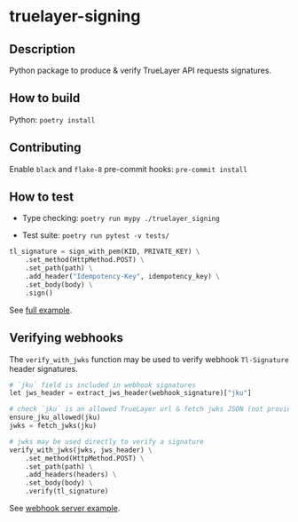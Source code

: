 # truelayer-signing

## Description

Python package to produce & verify TrueLayer API requests signatures.

## How to build

Python: `poetry install`

## Contributing
Enable `black` and `flake-8` pre-commit hooks: `pre-commit install`

## How to test
- Type checking: `poetry run mypy ./truelayer_signing`

- Test suite: `poetry run pytest -v tests/`


```python
tl_signature = sign_with_pem(KID, PRIVATE_KEY) \
    .set_method(HttpMethod.POST) \
    .set_path(path) \
    .add_header("Idempotency-Key", idempotency_key) \
    .set_body(body) \
    .sign()
```
See [full example](./examples/sign-request/).

## Verifying webhooks
The `verify_with_jwks` function may be used to verify webhook `Tl-Signature` header signatures.

```python
# `jku` field is included in webhook signatures
let jws_header = extract_jws_header(webhook_signature)["jku"]

# check `jku` is an allowed TrueLayer url & fetch jwks JSON (not provided by this lib)
ensure_jku_allowed(jku)
jwks = fetch_jwks(jku)

# jwks may be used directly to verify a signature
verify_with_jwks(jwks, jws_header) \
    .set_method(HttpMethod.POST) \
    .set_path(path) \
    .add_headers(headers) \
    .set_body(body) \
    .verify(tl_signature)
```

See [webhook server example](./examples/webhook-server/).
